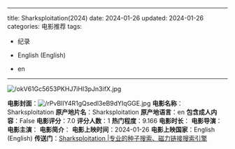 
---
title: Sharksploitation(2024)
date: 2024-01-26
updated: 2024-01-26
categories: 电影推荐
tags:

- 纪录

- English (English)
- en
---

<img src="https://image.tmdb.org/t/p/original/okV61Gc5653PKHJ7iHI3pJn3ifX.jpg" alt="/okV61Gc5653PKHJ7iHI3pJn3ifX.jpg" title="/okV61Gc5653PKHJ7iHI3pJn3ifX.jpg">

**电影封面**：<img src="https://image.tmdb.org/t/p/w200/rPvBlIY4R1gQsedl3eB9dYIqGGE.jpg" alt="/rPvBlIY4R1gQsedl3eB9dYIqGGE.jpg" title="/rPvBlIY4R1gQsedl3eB9dYIqGGE.jpg">
**电影名称**：Sharksploitation
**原产地片名**：Sharksploitation
**原产地语言**：en
**包含成人内容**：False
**电影评分**：7.0
**评分人数**：1
**热门程度**：9.166
**电影时长**：
**电影导演**：
**电影主演**：
**电影简介**：
**电影上映时间**：2024-01-26
**电影上映国家**：English (English)
**传送门**：[Sharksploitation |专业的种子搜索、磁力链接搜索引擎](https://movie.amd794.com:2083/?search=Sharksploitation&ordering=&mode=match_phrase&page_size=10&page=1)

